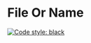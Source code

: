 # File Or Name

<!-- [![PyPi Version](https://img.shields.io/pypi/v/file-or-name)](https://pypi.org/project/file-or-name/) -->

<!-- [![Actions Status](https://github.com/blester125/file-or-name/workflows/Unit%20Test/badge.svg)](https://github.com/blester125/file-or-name/actions) -->

[![Code style: black](https://img.shields.io/badge/code%20style-black-000000.svg)](https://github.com/psf/black)
